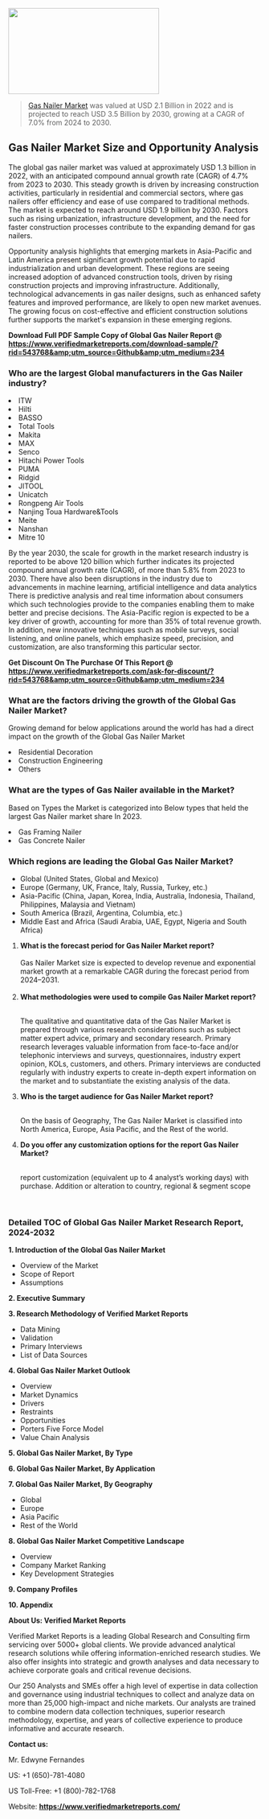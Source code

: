 <img src="https://ffe5etoiles.com/wp-content/uploads/2024/12/MST1-300x171.png" alt="" width="300" height="171" class="alignnone size-medium wp-image-20088" /><blockquote><p><p><a href="https://www.verifiedmarketreports.com/download-sample/?rid=543768&utm_source=Github&utm_medium=234" target="_blank">Gas Nailer Market</a> was valued at USD 2.1 Billion in 2022 and is projected to reach USD 3.5 Billion by 2030, growing at a CAGR of 7.0% from 2024 to 2030.</p></blockquote><p><h2>Gas Nailer Market Size and Opportunity Analysis</h2><p>The global gas nailer market was valued at approximately USD 1.3 billion in 2022, with an anticipated compound annual growth rate (CAGR) of 4.7% from 2023 to 2030. This steady growth is driven by increasing construction activities, particularly in residential and commercial sectors, where gas nailers offer efficiency and ease of use compared to traditional methods. The market is expected to reach around USD 1.9 billion by 2030. Factors such as rising urbanization, infrastructure development, and the need for faster construction processes contribute to the expanding demand for gas nailers.</p><p>Opportunity analysis highlights that emerging markets in Asia-Pacific and Latin America present significant growth potential due to rapid industrialization and urban development. These regions are seeing increased adoption of advanced construction tools, driven by rising construction projects and improving infrastructure. Additionally, technological advancements in gas nailer designs, such as enhanced safety features and improved performance, are likely to open new market avenues. The growing focus on cost-effective and efficient construction solutions further supports the market's expansion in these emerging regions.</p></p><p class=""><strong>Download Full PDF Sample Copy of Global Gas Nailer Report @ <a href="https://www.verifiedmarketreports.com/download-sample/?rid=543768&amp;utm_source=Github&amp;utm_medium=234" target="_blank">https://www.verifiedmarketreports.com/download-sample/?rid=543768&amp;utm_source=Github&amp;utm_medium=234</a></strong></p><h3 id="" class="">Who are the largest Global manufacturers in the Gas Nailer industry?</h3><p><li>ITW</li><li> Hilti</li><li> BASSO</li><li> Total Tools</li><li> Makita</li><li> MAX</li><li> Senco</li><li> Hitachi Power Tools</li><li> PUMA</li><li> Ridgid</li><li> JITOOL</li><li> Unicatch</li><li> Rongpeng Air Tools</li><li> Nanjing Toua Hardware&Tools</li><li> Meite</li><li> Nanshan</li><li> Mitre 10</li></p><div class=""><div class="" dir="" data-message-author-role="" data-message-id="" data-message-model-slug=""><div class=""><div class=""><div class=""><div class="" dir="" data-message-author-role="" data-message-id="" data-message-model-slug=""><div class=""><div class=""><p>By the year 2030, the scale for growth in the market research industry is reported to be above 120 billion which further indicates its projected compound annual growth rate (CAGR), of more than 5.8% from 2023 to 2030. There have also been disruptions in the industry due to advancements in machine learning, artificial intelligence and data analytics There is predictive analysis and real time information about consumers which such technologies provide to the companies enabling them to make better and precise decisions. The Asia-Pacific region is expected to be a key driver of growth, accounting for more than 35% of total revenue growth. In addition, new innovative techniques such as mobile surveys, social listening, and online panels, which emphasize speed, precision, and customization, are also transforming this particular sector.</p><p><strong>Get Discount On The Purchase Of This Report @&nbsp; <a href="https://www.verifiedmarketreports.com/ask-for-discount/?rid=543768&amp;utm_source=Github&amp;utm_medium=234" target="_blank">https://www.verifiedmarketreports.com/ask-for-discount/?rid=543768&amp;utm_source=Github&amp;utm_medium=234</a></strong></p></div></div></div></div></div></div></div></div><h3 id="" class="">What are the factors driving the growth of the Global Gas Nailer Market?</h3><p id="" class="">Growing demand for below applications around the world has had a direct impact on the growth of the Global Gas Nailer Market</p><p id="" class=""><li>Residential Decoration</li><li> Construction Engineering</li><li> Others</li></p><h3 id="" class="">What are the types of Gas Nailer available in the Market?</h3><p id="" class="">Based on Types the Market is categorized into Below types that held the largest Gas Nailer market share In 2023.</p><p id="" class=""><li>Gas Framing Nailer</li><li> Gas Concrete Nailer</li></p><h3 id="" class="">Which regions are leading the Global Gas Nailer Market?</h3><ul><li>Global (United States, Global and Mexico)</li><li>Europe (Germany, UK, France, Italy, Russia, Turkey, etc.)</li><li>Asia-Pacific (China, Japan, Korea, India, Australia, Indonesia, Thailand, Philippines, Malaysia and Vietnam)</li><li>South America (Brazil, Argentina, Columbia, etc.)</li><li>Middle East and Africa (Saudi Arabia, UAE, Egypt, Nigeria and South Africa)</li></ul><p><ol><li><strong>What is the forecast period for Gas Nailer Market report?<br /></strong><br /><span data-sheets-root="1" data-sheets-value="{&quot;1&quot;:2,&quot;2&quot;:&quot;XXXX size is expected to develop revenue and exponential market growth at a remarkable CAGR during the forecast period from 2024&ndash;2030.&quot;}" data-sheets-userformat="{&quot;2&quot;:12674,&quot;4&quot;:{&quot;1&quot;:2,&quot;2&quot;:16776960},&quot;10&quot;:2,&quot;11&quot;:0,&quot;15&quot;:&quot;Arial&quot;,&quot;16&quot;:12}">Gas Nailer Market size is expected to develop revenue and exponential market growth at a remarkable CAGR during the forecast period from 2024&ndash;2031.</span><br /><br /></li><li><strong>What methodologies were used to compile Gas Nailer Market report?<br /><br /></strong><p>The qualitative and quantitative data of the&nbsp;Gas Nailer Market is prepared through various research considerations such as subject matter expert advice, primary and secondary research. Primary research leverages valuable information from face-to-face and/or telephonic interviews and surveys, questionnaires, industry expert opinion, KOLs, customers, and others. Primary interviews are conducted regularly with industry experts to create in-depth expert information on the market and to substantiate the existing analysis of the data.&nbsp;</p></li><li><strong>Who is the target audience for Gas Nailer Market report?<br /><br /></strong><p>On the basis of Geography, The&nbsp;Gas Nailer Market is classified into North America, Europe, Asia Pacific, and the Rest of the world.</p></li><li><strong>Do you offer any customization options for the report Gas Nailer Market?<br /><br /></strong><p>report customization (equivalent up to 4 analyst&rsquo;s working days) with purchase. Addition or alteration to country, regional &amp; segment scope</p><p>&nbsp;</p></li></ol></p><h3 id="" class="">Detailed TOC of Global Gas Nailer Market Research Report, 2024-2032</h3><p id="" class=""><strong>1. Introduction of the Global Gas Nailer Market</strong></p><ul><li>Overview of the Market</li><li>Scope of Report</li><li>Assumptions</li></ul><p id="" class=""><strong>2. Executive Summary</strong></p><p id="" class=""><strong>3. Research Methodology of&nbsp;Verified Market Reports</strong></p><ul><li>Data Mining</li><li>Validation</li><li>Primary Interviews</li><li>List of Data Sources</li></ul><p id="" class=""><strong>4. Global Gas Nailer Market Outlook</strong></p><ul><li>Overview</li><li>Market Dynamics</li><li>Drivers</li><li>Restraints</li><li>Opportunities</li><li>Porters Five Force Model</li><li>Value Chain Analysis</li></ul><p id="" class=""><strong>5. Global Gas Nailer Market, By&nbsp;Type</strong></p><p id="" class=""><strong>6. Global Gas Nailer Market, By Application</strong></p><p id="" class=""><strong>7. Global Gas Nailer Market, By Geography</strong></p><ul><li>Global</li><li>Europe</li><li>Asia Pacific</li><li>Rest of the World</li></ul><p id="" class=""><strong>8. Global Gas Nailer Market Competitive Landscape</strong></p><ul><li>Overview</li><li>Company Market Ranking</li><li>Key Development Strategies</li></ul><p id="" class=""><strong>9. Company Profiles</strong></p><p id="" class=""><strong>10. Appendix</strong></p><p id="" class=""><strong>About Us: Verified Market Reports</strong></p><p id="" class="">Verified Market Reports is a leading Global Research and Consulting firm servicing over 5000+ global clients. We provide advanced analytical research solutions while offering information-enriched research studies. We also offer insights into strategic and growth analyses and data necessary to achieve corporate goals and critical revenue decisions.</p><p id="" class="">Our 250 Analysts and SMEs offer a high level of expertise in data collection and governance using industrial techniques to collect and analyze data on more than 25,000 high-impact and niche markets. Our analysts are trained to combine modern data collection techniques, superior research methodology, expertise, and years of collective experience to produce informative and accurate research.</p><p id="" class=""><strong>Contact us:</strong></p><p id="" class="">Mr. Edwyne Fernandes</p><p id="" class="">US: +1 (650)-781-4080</p><p id="" class="">US Toll-Free: +1 (800)-782-1768</p><p id="" class="">Website: <a target="" data-test-app-aware-link=""><strong>https://www.verifiedmarketreports.com/</strong></a></p>
